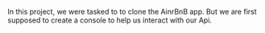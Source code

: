 In this project, we were tasked to to clone the AinrBnB app.
But we are first supposed to create a console to help us interact with our Api.
